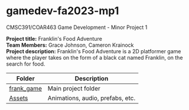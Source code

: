 # gamedev-fa2023-mp1
CMSC391/COAR463 Game Development - Minor Project 1

**Project title:** Franklin's Food Adventure  
**Team Members:** Grace Johnson, Cameron Krainock  
**Project description:** Franklin's Food Adventure is a 2D platformer game where the player takes on the form of a black cat named Franklin, on the search for food. 
 
| Folder | Description |
|---|---|
| [frank_game](frank_game) | Main project folder |
| [Assets]() | Animations, audio, prefabs, etc.  |

